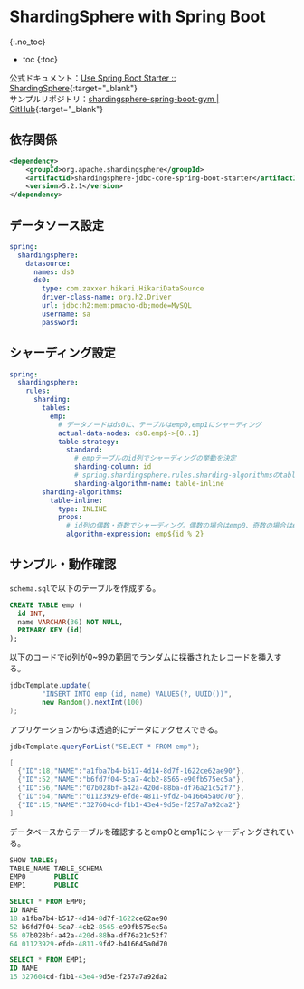 # ShardingSphere with Spring Boot
{:.no_toc}

* toc
{:toc}

公式ドキュメント：[Use Spring Boot Starter :: ShardingSphere](https://shardingsphere.apache.org/document/5.0.0/en/user-manual/shardingsphere-jdbc/usage/sharding/spring-boot-starter/){:target="_blank"}  
サンプルリポジトリ：[shardingsphere-spring-boot-gym \| GitHub](https://github.com/hainet50b/shardingsphere-spring-boot-gym){:target="_blank"}

## 依存関係
```xml
<dependency>
    <groupId>org.apache.shardingsphere</groupId>
    <artifactId>shardingsphere-jdbc-core-spring-boot-starter</artifactId>
    <version>5.2.1</version>
</dependency>
```

## データソース設定
```yml
spring:
  shardingsphere:
    datasource:
      names: ds0
      ds0:
        type: com.zaxxer.hikari.HikariDataSource
        driver-class-name: org.h2.Driver
        url: jdbc:h2:mem:pmacho-db;mode=MySQL
        username: sa
        password:
```

## シャーディング設定
```yml
spring:
  shardingsphere:
    rules:
      sharding:
        tables:
          emp:
            # データノードはds0に、テーブルはemp0,emp1にシャーディング
            actual-data-nodes: ds0.emp$->{0..1}
            table-strategy:
              standard:
                # empテーブルのid列でシャーディングの挙動を決定
                sharding-column: id
                # spring.shardingsphere.rules.sharding-algorithmsのtable-inlineルールを参照
                sharding-algorithm-name: table-inline
        sharding-algorithms:
          table-inline:
            type: INLINE
            props:
              # id列の偶数・奇数でシャーディング。偶数の場合はemp0、奇数の場合はemp1
              algorithm-expression: emp${id % 2}
```

## サンプル・動作確認
`schema.sql`で以下のテーブルを作成する。

```sql
CREATE TABLE emp (
  id INT,
  name VARCHAR(36) NOT NULL,
  PRIMARY KEY (id)
);
```

以下のコードでid列が0~99の範囲でランダムに採番されたレコードを挿入する。

```java
jdbcTemplate.update(
        "INSERT INTO emp (id, name) VALUES(?, UUID())",
        new Random().nextInt(100)
);
```

アプリケーションからは透過的にデータにアクセスできる。

```java
jdbcTemplate.queryForList("SELECT * FROM emp");

[
  {"ID":18,"NAME":"a1fba7b4-b517-4d14-8d7f-1622ce62ae90"},
  {"ID":52,"NAME":"b6fd7f04-5ca7-4cb2-8565-e90fb575ec5a"},
  {"ID":56,"NAME":"07b028bf-a42a-420d-88ba-df76a21c52f7"},
  {"ID":64,"NAME":"01123929-efde-4811-9fd2-b416645a0d70"},
  {"ID":15,"NAME":"327604cd-f1b1-43e4-9d5e-f257a7a92da2"}
]
```

データベースからテーブルを確認するとemp0とemp1にシャーディングされている。

```sql
SHOW TABLES;
TABLE_NAME TABLE_SCHEMA
EMP0       PUBLIC
EMP1       PUBLIC

SELECT * FROM EMP0;
ID NAME
18 a1fba7b4-b517-4d14-8d7f-1622ce62ae90
52 b6fd7f04-5ca7-4cb2-8565-e90fb575ec5a
56 07b028bf-a42a-420d-88ba-df76a21c52f7
64 01123929-efde-4811-9fd2-b416645a0d70

SELECT * FROM EMP1;
ID NAME
15 327604cd-f1b1-43e4-9d5e-f257a7a92da2
```
